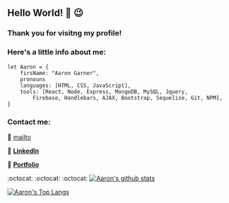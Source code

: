 ## Hello World! 👋  :wink:
### Thank you for visitng my profile!

### Here's a little info about me:
```
let Aaron = {
    firsName: "Aaron Garner",
    pronouns
    languages: [HTML, CSS, JavaScript],
    tools: [React, Node, Express, MongoDB, MySQL, Jquery, 
        Firebase, Handlebars, AJAX, Bootstrap, Sequelize, Git, NPM],
}
```
### Contact me:

:e-mail: [mailto](mailto:aaron.garner.1982@gmail.com "Aaron Garner's Email")

:link: [**LinkedIn**](https://www.linkedin.com/in/aaron-garner-53066346/ "Aaron Garner's LinedIn")

:file_folder: [**Portfolio**](https://www.linkedin.com/in/aaron-garner-53066346/ "Aaron Garner's Portfolio")

:octocat: :octocat: :octocat:
[![Aaron's github stats](https://github-readme-stats.vercel.app/api?username=aaron-G18&hide=stars&show_icons=true&theme=dark)](https://github.com/anuraghazra/github-readme-stats)

[![Aaron's Top Langs](https://github-readme-stats.vercel.app/api/top-langs/?username=aaron-G18&theme=dark&layout=compact)](https://github.com/anuraghazra/github-readme-stats)

<!--
**aaron-G18/aaron-G18** is a ✨ _special_ ✨ repository because its `README.md` (this file) appears on your GitHub profile.

Here are some ideas to get you started:

- 🔭 I’m currently working on ...
- 🌱 I’m currently learning ...
- 👯 I’m looking to collaborate on ...
- 🤔 I’m looking for help with ...
- 💬 Ask me about ...
- 📫 How to reach me: ...
- 😄 Pronouns: ...
- ⚡ Fun fact: ...
-->
